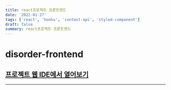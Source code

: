 ```yaml
---
title: react프로젝트 프론트엔드
date: '2022-01-27'
tags: ['react', 'hooks', 'context-api', 'styled-component']
draft: false
summary: react프로젝트 프론트엔드
---
```


# disorder-frontend

## [프로젝트 웹 IDE에서 열어보기](https://github1s.com/abhidhamma-private/disorder-backend)

---
